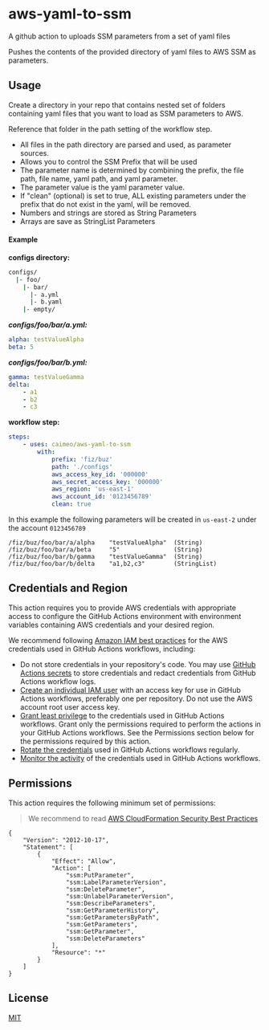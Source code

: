 <!-- @format -->

# aws-yaml-to-ssm

A github action to uploads SSM parameters from a set of yaml files

Pushes the contents of the provided directory of yaml files to AWS SSM as parameters.

## Usage

Create a directory in your repo that contains nested set of folders containing yaml files that you want to load as SSM parameters to AWS.

Reference that folder in the path setting of the workflow step.

-   All files in the path directory are parsed and used, as parameter sources.
-   Allows you to control the SSM Prefix that will be used
-   The parameter name is determined by combining the prefix, the file path, file name, yaml path, and yaml parameter.
-   The parameter value is the yaml parameter value.
-   If "clean" (optional) is set to true, ALL existing parameters under the prefix that do not exist in the yaml, will be removed.
-   Numbers and strings are stored as String Parameters
-   Arrays are save as StringList Parameters

#### Example

**configs directory:**

```sh
configs/
  |- foo/
    |- bar/
      |- a.yml
      |- b.yaml
    |- empty/
```

**_configs/foo/bar/a.yml:_**

```yaml
alpha: testValueAlpha
beta: 5
```

**_configs/foo/bar/b.yml:_**

```yaml
gamma: testValueGamma
delta:
    - a1
    - b2
    - c3
```

**workflow step:**

```yaml
steps:
    - uses: caimeo/aws-yaml-to-ssm
        with:
            prefix: 'fiz/buz'
            path: './configs'
            aws_access_key_id: '000000'
            aws_secret_access_key: '000000'
            aws_region: 'us-east-1'
            aws_account_id: '0123456789'
            clean: true
```

In this example the following parameters will be created in `us-east-2` under the account `0123456789`

```
/fiz/buz/foo/bar/a/alpha    "testValueAlpha"  (String)
/fiz/buz/foo/bar/a/beta     "5"               (String)
/fiz/buz/foo/bar/b/gamma    "testValueGamma"  (String)
/fiz/buz/foo/bar/b/delta    "a1,b2,c3"        (StringList)
```

## Credentials and Region

This action requires you to provide AWS credentials with appropriate access to configure the GitHub Actions environment with environment variables containing AWS credentials and your desired region.

We recommend following [Amazon IAM best practices](https://docs.aws.amazon.com/IAM/latest/UserGuide/best-practices.html) for the AWS credentials used in GitHub Actions workflows, including:

-   Do not store credentials in your repository's code. You may use [GitHub Actions secrets](https://help.github.com/en/actions/automating-your-workflow-with-github-actions/creating-and-using-encrypted-secrets) to store credentials and redact credentials from GitHub Actions workflow logs.
-   [Create an individual IAM user](https://docs.aws.amazon.com/IAM/latest/UserGuide/best-practices.html#create-iam-users) with an access key for use in GitHub Actions workflows, preferably one per repository. Do not use the AWS account root user access key.
-   [Grant least privilege](https://docs.aws.amazon.com/IAM/latest/UserGuide/best-practices.html#grant-least-privilege) to the credentials used in GitHub Actions workflows. Grant only the permissions required to perform the actions in your GitHub Actions workflows. See the Permissions section below for the permissions required by this action.
-   [Rotate the credentials](https://docs.aws.amazon.com/IAM/latest/UserGuide/best-practices.html#rotate-credentials) used in GitHub Actions workflows regularly.
-   [Monitor the activity](https://docs.aws.amazon.com/IAM/latest/UserGuide/best-practices.html#keep-a-log) of the credentials used in GitHub Actions workflows.

## Permissions

This action requires the following minimum set of permissions:

> We recommend to read [AWS CloudFormation Security Best Practices](https://aws.amazon.com/blogs/devops/aws-cloudformation-security-best-practices/)

```
{
    "Version": "2012-10-17",
    "Statement": [
        {
            "Effect": "Allow",
            "Action": [
                "ssm:PutParameter",
                "ssm:LabelParameterVersion",
                "ssm:DeleteParameter",
                "ssm:UnlabelParameterVersion",
                "ssm:DescribeParameters",
                "ssm:GetParameterHistory",
                "ssm:GetParametersByPath",
                "ssm:GetParameters",
                "ssm:GetParameter",
                "ssm:DeleteParameters"
            ],
            "Resource": "*"
        }
    ]
}
```

## License

[MIT](LICENSE)
